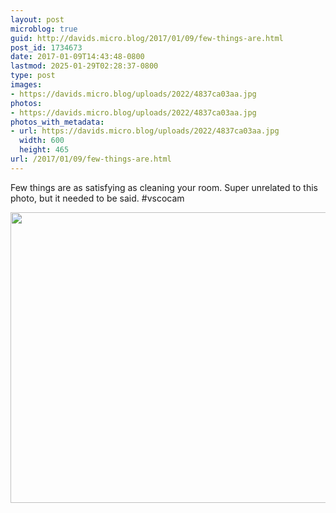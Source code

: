 ```yaml
---
layout: post
microblog: true
guid: http://davids.micro.blog/2017/01/09/few-things-are.html
post_id: 1734673
date: 2017-01-09T14:43:48-0800
lastmod: 2025-01-29T02:28:37-0800
type: post
images:
- https://davids.micro.blog/uploads/2022/4837ca03aa.jpg
photos:
- https://davids.micro.blog/uploads/2022/4837ca03aa.jpg
photos_with_metadata:
- url: https://davids.micro.blog/uploads/2022/4837ca03aa.jpg
  width: 600
  height: 465
url: /2017/01/09/few-things-are.html
---
```

Few things are as satisfying as cleaning your room. Super unrelated to this photo, but it needed to be said. #vscocam

<img src="/uploads/2022/4837ca03aa.jpg" width="600" height="465" alt="">

